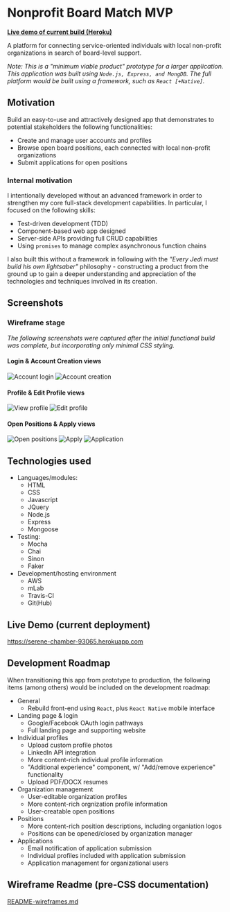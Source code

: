 # Nonprofit Board Match MVP

__[Live demo of current build (Heroku)](https://serene-chamber-93065.herokuapp.com)__

A platform for connecting service-oriented individuals with local non-profit
organizations in search of board-level support.

_Note: This is a "minimum viable product" prototype for a larger application.
This application was built using `Node.js, Express, and MongDB`. The full platform
would be built using a framework, such as `React [+Native]`._

## Motivation

Build an easy-to-use and attractively designed app that demonstrates to
potential stakeholders the following functionalities:

* Create and manage user accounts and profiles
* Browse open board positions, each connected with local non-profit organizations
* Submit applications for open positions

### Internal motivation

I intentionally developed without an advanced framework in order to
strengthen my core full-stack development capabilities. In particular, I focused
on the following skills:

* Test-driven development (TDD)
* Component-based web app designed
* Server-side APIs providing full CRUD capabilities
* Using `promises` to manage complex asynchronous function chains

I also built this without a framework in following with the *"Every Jedi must
build his own lightsaber"* philosophy - constructing a product from the ground up
to gain a deeper understanding and appreciation of the technologies and techniques
involved in its creation.

## Screenshots

### Wireframe stage

_The following screenshots were captured after the initial functional build was
complete, but incorporating only minimal CSS styling._


#### Login & Account Creation views

![Account login](screenshots/nbm-screenshots-login.png "Account login")
![Account creation](screenshots/nbm-screenshots-createAccount.png "Account creation")

#### Profile & Edit Profile views

![View profile](screenshots/nbm-screenshots-profile.png "View profile")
![Edit profile](screenshots/nbm-screenshots-editProfile.png "Edit profile")

#### Open Positions & Apply views

![Open positions](screenshots/nbm-screenshots-positions.png "Open positions")
![Apply](screenshots/nbm-screenshots-application.png "Appy to open position")
![Application](screenshots/nbm-screenshots-submitted.png "Application")

## Technologies used

* Languages/modules:
  * HTML
  * CSS
  * Javascript
  * JQuery
  * Node.js
  * Express
  * Mongoose
* Testing:
  * Mocha
  * Chai
  * Sinon
  * Faker
* Development/hosting environment
  * AWS
  * mLab
  * Travis-CI
  * Git(Hub)
  
## Live Demo (current deployment)

<https://serene-chamber-93065.herokuapp.com>

## Development Roadmap

When transitioning this app from prototype to production, the following items
(among others) would be included on the development roadmap:

* General
  * Rebuild front-end using `React`, plus `React Native` mobile interface
* Landing page & login  
  * Google/Facebook OAuth login pathways
  * Full landing page and supporting website
* Individual profiles
  * Upload custom profile photos
  * LinkedIn API integration
  * More content-rich individual profile information
  * "Additional experience" component, w/ "Add/remove experience" functionality
  * Upload PDF/DOCX resumes
* Organization management
  * User-editable organization profiles
  * More content-rich orgnization profile information
  * User-creatable open positions
* Positions
  * More content-rich position descriptions, including organiation logos
  * Positions can be opened/closed by organization manager
* Applications
  * Email notification of application submission
  * Individual  profiles included with application submission
  * Application management for organizational users

## Wireframe Readme (pre-CSS documentation)

[README-wireframes.md](./README-wireframes.md)